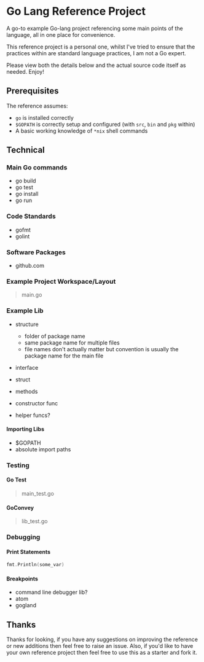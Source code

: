 
# Go Lang Reference Project

A go-to example Go-lang project referencing some main points of the language, all in one place for convenience.

This reference project is a personal one, whilst I've tried to ensure that the practices within are standard language practices, I am not a Go expert.

Please view both the details below and the actual source code itself as needed. Enjoy!

## Prerequisites

The reference assumes:

- `go` is installed correctly
- `$GOPATH` is correctly setup and configured (with `src`, `bin` and `pkg` within)
- A basic working knowledge of `*nix` shell commands

## Technical

### Main Go commands

- go build
- go test
- go install
- go run

### Code Standards

- gofmt
- golint

### Software Packages

- github.com

### Example Project Workspace/Layout

> main.go

### Example Lib

- structure
    - folder of package name
    - same package name for multiple files
    - file names don't actually matter but convention is usually the package name for the main file

- interface
- struct
- methods
- constructor func
- helper funcs?

#### Importing Libs

- $GOPATH
- absolute import paths

### Testing

#### Go Test

> main_test.go

#### GoConvey

> lib_test.go

### Debugging

#### Print Statements

```go
fmt.Println(some_var)
```

#### Breakpoints

- command line debugger lib?
- atom
- gogland

## Thanks

Thanks for looking, if you have any suggestions on improving the reference or new additions then feel free to raise an issue. Also, if you'd like to have your own reference project then feel free to use this as a starter and fork it.
